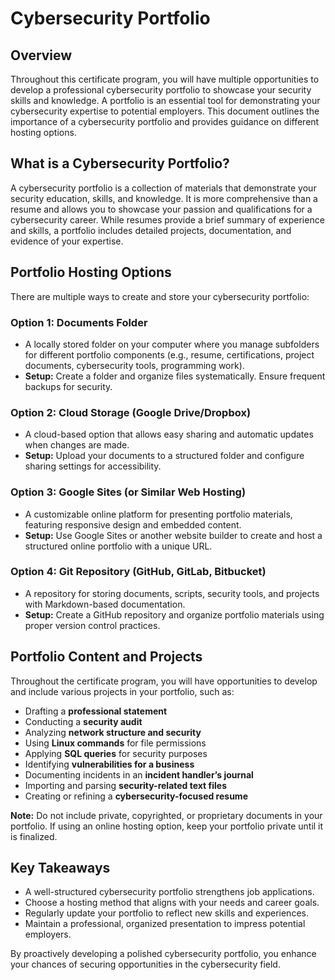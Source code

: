 # **Cybersecurity Portfolio**

## **Overview**

Throughout this certificate program, you will have multiple opportunities to develop a professional cybersecurity portfolio to showcase your security skills and knowledge. A portfolio is an essential tool for demonstrating your cybersecurity expertise to potential employers. This document outlines the importance of a cybersecurity portfolio and provides guidance on different hosting options.

## **What is a Cybersecurity Portfolio?**

A cybersecurity portfolio is a collection of materials that demonstrate your security education, skills, and knowledge. It is more comprehensive than a resume and allows you to showcase your passion and qualifications for a cybersecurity career. While resumes provide a brief summary of experience and skills, a portfolio includes detailed projects, documentation, and evidence of your expertise.

## **Portfolio Hosting Options**

There are multiple ways to create and store your cybersecurity portfolio:

### Option 1: Documents Folder

- A locally stored folder on your computer where you manage subfolders for different portfolio components (e.g., resume, certifications, project documents, cybersecurity tools, programming work).
- **Setup:** Create a folder and organize files systematically. Ensure frequent backups for security.

### Option 2: Cloud Storage (Google Drive/Dropbox)

- A cloud-based option that allows easy sharing and automatic updates when changes are made.
- **Setup:** Upload your documents to a structured folder and configure sharing settings for accessibility.

### Option 3: Google Sites (or Similar Web Hosting)

- A customizable online platform for presenting portfolio materials, featuring responsive design and embedded content.
- **Setup:** Use Google Sites or another website builder to create and host a structured online portfolio with a unique URL.

### Option 4: Git Repository (GitHub, GitLab, Bitbucket)

- A repository for storing documents, scripts, security tools, and projects with Markdown-based documentation.
- **Setup:** Create a GitHub repository and organize portfolio materials using proper version control practices.

## **Portfolio Content and Projects**

Throughout the certificate program, you will have opportunities to develop and include various projects in your portfolio, such as:

- Drafting a **professional statement**
- Conducting a **security audit**
- Analyzing **network structure and security**
- Using **Linux commands** for file permissions
- Applying **SQL queries** for security purposes
- Identifying **vulnerabilities for a business**
- Documenting incidents in an **incident handler’s journal**
- Importing and parsing **security-related text files**
- Creating or refining a **cybersecurity-focused resume**

**Note:** Do not include private, copyrighted, or proprietary documents in your portfolio. If using an online hosting option, keep your portfolio private until it is finalized.

## **Key Takeaways**

- A well-structured cybersecurity portfolio strengthens job applications.
- Choose a hosting method that aligns with your needs and career goals.
- Regularly update your portfolio to reflect new skills and experiences.
- Maintain a professional, organized presentation to impress potential employers.

By proactively developing a polished cybersecurity portfolio, you enhance your chances of securing opportunities in the cybersecurity field.
